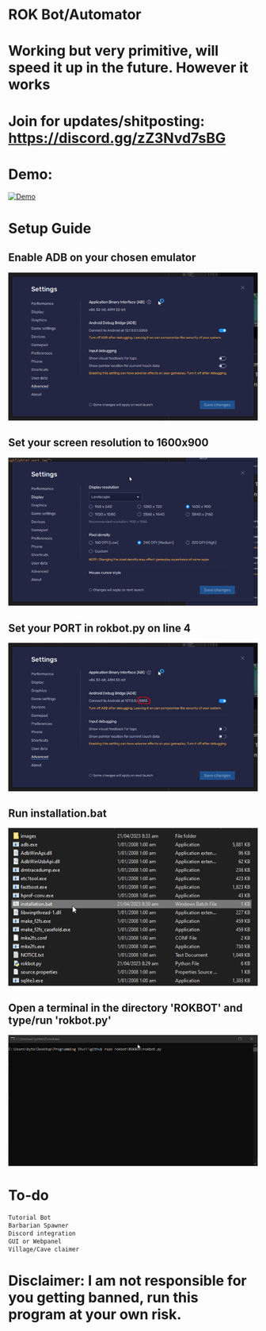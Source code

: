 # ROK Bot/Automator

# Working but very primitive, will speed it up in the future. However it works

# Join for updates/shitposting: https://discord.gg/zZ3Nvd7sBG

# Demo:

[![Demo](https://img.youtube.com/vi/GIQA0BHdzqI/0.jpg)](https://www.youtube.com/watch?v=GIQA0BHdzqI)

# Setup Guide

## Enable ADB on your chosen emulator
<img src="Assets/bluestacks_adb.png">

## Set your screen resolution to 1600x900

<img src="Assets/bluestacks_display.png">

## Set your PORT in rokbot.py on line 4
<img src="Assets/highlighted_port.jpg">

## Run installation.bat 
<img src="Assets/install_modules.png">

## Open a terminal in the directory 'ROKBOT' and type/run 'rokbot.py'
<img src="Assets/command_run.png">

# To-do
```
Tutorial Bot
Barbarian Spawner
Discord integration
GUI or Webpanel
Village/Cave claimer
```

# Disclaimer: I am not responsible for you getting banned, run this program at your own risk.

